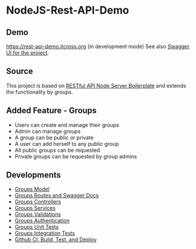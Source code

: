 # NodeJS-Rest-API-Demo

## Demo

https://rest-api-demo.itcross.org (in development mode)
See also [Swagger UI for the project](https://rest-api-demo.itcross.org/v1/docs/).

## Source

This project is based on
[RESTful API Node Server Boilerplate](https://github.com/hagopj13/node-express-boilerplate) and extends the functionality by groups.

##  Added Feature - Groups

- Users can create and manage their groups
- Admin can manage groups
- A group can be public or private
- A user can add herself to any public group
- All public groups can be requested
- Private groups can be requested by group admins

## Developments

- [Groups Model](https://github.com/ArtuGit/NodeJS-Rest-API-Demo/blob/master/src/models/group.model.js)
- [Groups Routes and Swagger Docs](https://github.com/ArtuGit/NodeJS-Rest-API-Demo/blob/master/src/routes/v1/group.route.js)
- [Groups Controllers](https://github.com/ArtuGit/NodeJS-Rest-API-Demo/blob/master/src/controllers/group.controller.js)
- [Groups Services](https://github.com/ArtuGit/NodeJS-Rest-API-Demo/blob/master/src/services/group.service.js)
- [Groups Validations](https://github.com/ArtuGit/NodeJS-Rest-API-Demo/blob/master/src/validations/group.validation.js)
- [Groups Authentication](https://github.com/ArtuGit/NodeJS-Rest-API-Demo/blob/master/src/services/group.service.js#L13)
- [Groups Unit Tests](https://github.com/ArtuGit/NodeJS-Rest-API-Demo/tree/master/tests/unit)
- [Groups Integration Tests](https://github.com/ArtuGit/NodeJS-Rest-API-Demo/blob/master/tests/integration/group.test.js)
- [Github CI: Build, Test, and Deploy](https://github.com/ArtuGit/NodeJS-Rest-API-Demo/tree/master/.github/workflows)


